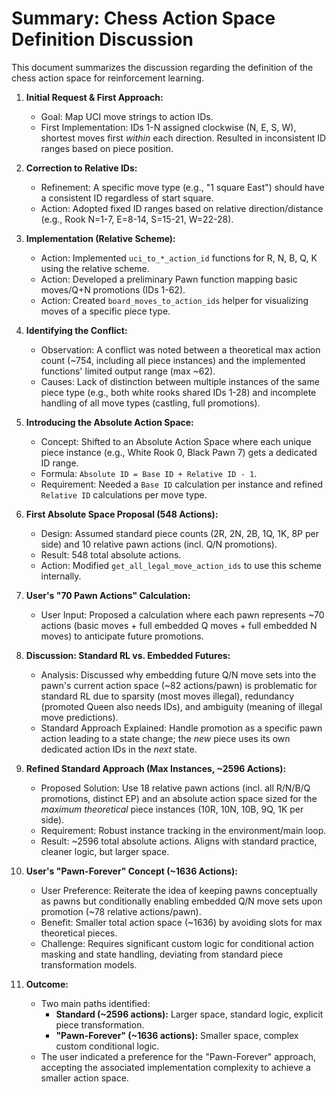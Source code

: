 # Summary: Chess Action Space Definition Discussion

This document summarizes the discussion regarding the definition of the chess action space for reinforcement learning.

1.  **Initial Request & First Approach:**
    *   Goal: Map UCI move strings to action IDs.
    *   First Implementation: IDs 1-N assigned clockwise (N, E, S, W), shortest moves first *within* each direction. Resulted in inconsistent ID ranges based on piece position.

2.  **Correction to Relative IDs:**
    *   Refinement: A specific move type (e.g., "1 square East") should have a consistent ID regardless of start square.
    *   Action: Adopted fixed ID ranges based on relative direction/distance (e.g., Rook N=1-7, E=8-14, S=15-21, W=22-28).

3.  **Implementation (Relative Scheme):**
    *   Action: Implemented `uci_to_*_action_id` functions for R, N, B, Q, K using the relative scheme.
    *   Action: Developed a preliminary Pawn function mapping basic moves/Q+N promotions (IDs 1-62).
    *   Action: Created `board_moves_to_action_ids` helper for visualizing moves of a specific piece type.

4.  **Identifying the Conflict:**
    *   Observation: A conflict was noted between a theoretical max action count (~754, including all piece instances) and the implemented functions' limited output range (max ~62).
    *   Causes: Lack of distinction between multiple instances of the same piece type (e.g., both white rooks shared IDs 1-28) and incomplete handling of all move types (castling, full promotions).

5.  **Introducing the Absolute Action Space:**
    *   Concept: Shifted to an Absolute Action Space where each unique piece instance (e.g., White Rook 0, Black Pawn 7) gets a dedicated ID range.
    *   Formula: `Absolute ID = Base ID + Relative ID - 1`.
    *   Requirement: Needed a `Base ID` calculation per instance and refined `Relative ID` calculations per move type.

6.  **First Absolute Space Proposal (548 Actions):**
    *   Design: Assumed standard piece counts (2R, 2N, 2B, 1Q, 1K, 8P per side) and 10 relative pawn actions (incl. Q/N promotions).
    *   Result: 548 total absolute actions.
    *   Action: Modified `get_all_legal_move_action_ids` to use this scheme internally.

7.  **User's "70 Pawn Actions" Calculation:**
    *   User Input: Proposed a calculation where each pawn represents ~70 actions (basic moves + full embedded Q moves + full embedded N moves) to anticipate future promotions.

8.  **Discussion: Standard RL vs. Embedded Futures:**
    *   Analysis: Discussed why embedding future Q/N move sets into the pawn's current action space (~82 actions/pawn) is problematic for standard RL due to sparsity (most moves illegal), redundancy (promoted Queen also needs IDs), and ambiguity (meaning of illegal move predictions).
    *   Standard Approach Explained: Handle promotion as a specific pawn action leading to a state change; the *new* piece uses its own dedicated action IDs in the *next* state.

9.  **Refined Standard Approach (Max Instances, ~2596 Actions):**
    *   Proposed Solution: Use 18 relative pawn actions (incl. all R/N/B/Q promotions, distinct EP) and an absolute action space sized for the *maximum theoretical* piece instances (10R, 10N, 10B, 9Q, 1K per side).
    *   Requirement: Robust instance tracking in the environment/main loop.
    *   Result: ~2596 total absolute actions. Aligns with standard practice, cleaner logic, but larger space.

10. **User's "Pawn-Forever" Concept (~1636 Actions):**
    *   User Preference: Reiterate the idea of keeping pawns conceptually as pawns but conditionally enabling embedded Q/N move sets upon promotion (~78 relative actions/pawn).
    *   Benefit: Smaller total action space (~1636) by avoiding slots for max theoretical pieces.
    *   Challenge: Requires significant custom logic for conditional action masking and state handling, deviating from standard piece transformation models.

11. **Outcome:**
    *   Two main paths identified:
        *   **Standard (~2596 actions):** Larger space, standard logic, explicit piece transformation.
        *   **"Pawn-Forever" (~1636 actions):** Smaller space, complex custom conditional logic.
    *   The user indicated a preference for the "Pawn-Forever" approach, accepting the associated implementation complexity to achieve a smaller action space.
